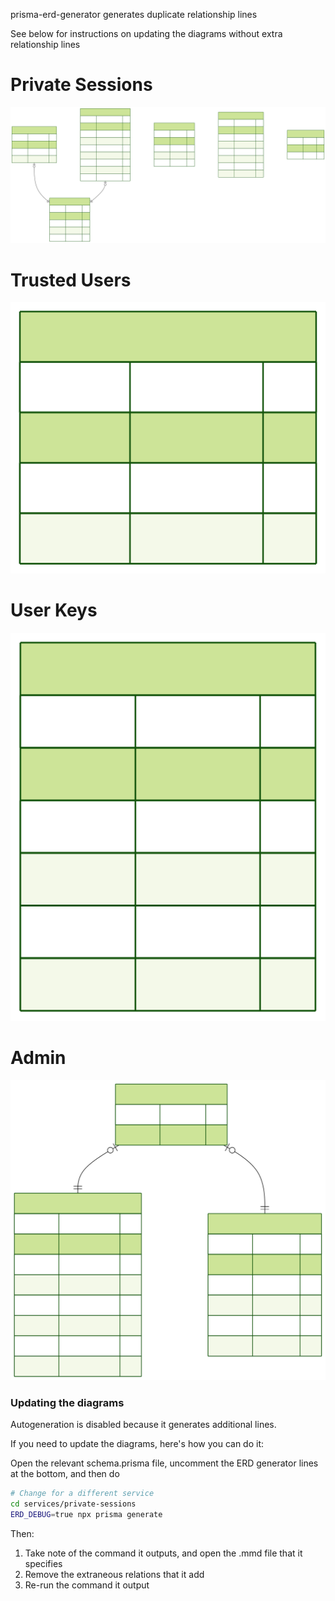 prisma-erd-generator generates duplicate relationship lines

See below for instructions on updating the diagrams without extra relationship lines

# Private Sessions

![Private Sessions](services/private-sessions/prisma/ERD.svg)

# Trusted Users

![Trusted Users](services/trusted-users/prisma/ERD.svg)

# User Keys

![User Keys](services/user-keys/prisma/ERD.svg)

# Admin

![Admin](services/admin/prisma/ERD.svg)

### Updating the diagrams

Autogeneration is disabled because it generates additional lines.

If you need to update the diagrams, here's how you can do it:

Open the relevant schema.prisma file, uncomment
the ERD generator lines at the bottom, and then do

```bash
# Change for a different service
cd services/private-sessions
ERD_DEBUG=true npx prisma generate
```

Then:

1. Take note of the command it outputs, and open the .mmd file that it specifies
2. Remove the extraneous relations that it add
3. Re-run the command it output

